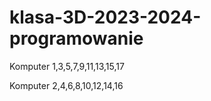 # klasa-3D-2023-2024-programowanie

Komputer 1,3,5,7,9,11,13,15,17



Komputer 2,4,6,8,10,12,14,16


